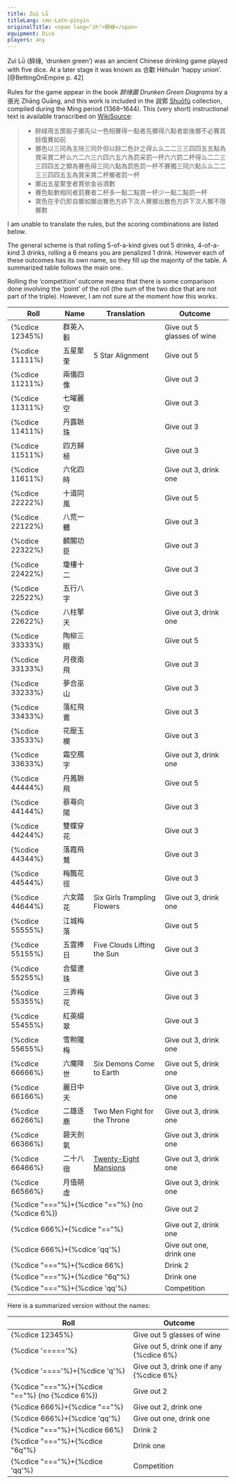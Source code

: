 ```yaml
---
title: Zuì Lǜ
titleLang: cmn-Latn-pinyin
originalTitle: <span lang="zh">醉綠</span>
equipment: Dice
players: any
---
```


<p class="lead">
<span lang="cmn-Latn-pinyin" class="noun aka">Zuì Lǜ</span> (<span lang="zh" class="aka">醉綠</span>, ‘drunken green’) was an ancient Chinese drinking game played with five dice. At a later stage it was known as <span lang="zh" class="aka">合歡</span> <span lang="cmn-Latn-pinyin" class="noun aka">Héhuān</span> ‘happy union’.[@BettingOnEmpire p. 42]
</p>

Rules for the game appear in the book <cite lang="zh">醉綠圖</cite> <cite>Drunken Green Diagrams</cite> by a <span lang="zh">張光</span> <span lang="cmn-Latn-pinyin" class="noun">Zhāng Guāng</span>, and this work is included in the <span lang="zh">說郛</span> [<span lang="cmn-Latn-pinyin" class="noun">Shuōfú</span>](http://www.chinaknowledge.de/Literature/Diverse/shuofu.html) collection, compiled during the Ming period (1368–1644). This (very short) instructional text is available transcribed on [WikiSource](https://zh.wikisource.org/wiki/%E8%AA%AC%E9%83%9B_(%E5%9B%9B%E5%BA%AB%E5%85%A8%E6%9B%B8%E6%9C%AC)/%E5%8D%B7102#%E9%86%89%E7%B7%91%E5%9C%96):

<blockquote lang="zh">
<ul>
<li>醉緑用五箇骰子擲先以一色相賽得一點者先擲得六點者㝡後擲不必賽其餘復賽如前</li>
<li>擲色以三同為主除三同外但以餘二色計之得么么二二三三四四五五點為賞采賞二杯么六二六三六四六五六為罰采罰一杯六六罰二杯得么二二三三四四五之類為賽色得三同六點為罰色罰一杯不賽獨三同六點么么二二三三四四五五為賞采賞二杯擲者罰一杯</li>
<li>擲出五星聚奎者賞依金谷酒數</li>
<li>賽色點數相同者罰賽者二杯多一點二點賞一杯少一點二點罰一杯</li>
<li>賞色在手仍即自擲如擲出賽色方許下次人賽擲出散色方許下次人擲不限擲數</li>
</ul>
</blockquote>

I am unable to translate the rules, but the scoring combinations are listed below.

The general scheme is that rolling 5-of-a-kind gives out 5 drinks, 4-of-a-kind 3 drinks, rolling a 6 means you are penalized 1 drink. However each of these outcomes has its own name, so they fill up the majority of the table. A summarized table follows the main one.

Rolling the ‘competition’ outcome means that there is some comparison done involving the ‘point’ of the roll (the sum of the two dice that are not part of the triple). However, I am not sure at the moment how this works.

<table class="table table-sm">
<thead>
<tr>
<th>Roll</th>
<th>Name</th>
<th>Translation</th>
<th>Outcome</th>
</tr>
</thead>
<tbody class="table-group-divider">
<tr>
<td>{%cdice 12345%}</td>
<td><span lang="zh">群英入轂</span></td>
<td></td>
<td>Give out 5 glasses of wine</td>
</tr>
<tr>
<td>{%cdice 11111%}</td>
<td><span lang="zh">五星聚奎</span></td>
<td>5 Star Alignment</td>
<td>Give out 5</td>
</tr>
<tr>
<td>{%cdice 11211%}</td>
<td><span lang="zh">兩儀四像</span></td>
<td></td>
<td>Give out 3</td>
</tr>
<tr>
<td>{%cdice 11311%}</td>
<td><span lang="zh">七曜麗空</span></td>
<td></td>
<td>Give out 3</td>
</tr>
<tr>
<td>{%cdice 11411%}</td>
<td><span lang="zh">丹露聮珠</span></td>
<td></td>
<td>Give out 3</td>
</tr>
<tr>
<td>{%cdice 11511%}</td>
<td><span lang="zh">四方歸極</span></td>
<td></td>
<td>Give out 3</td>
</tr>
<tr>
<td>{%cdice 11611%}</td>
<td><span lang="zh">六化四時</span></td>
<td></td>
<td>Give out 3, drink one</td>
</tr>
<tr>
<td>{%cdice 22222%}</td>
<td><span lang="zh">十道同風</span></td>
<td></td>
<td>Give out 5</td>
</tr>
<tr>
<td>{%cdice 22122%}</td>
<td><span lang="zh">八荒一體</span></td>
<td></td>
<td>Give out 3</td>
</tr>
<tr>
<td>{%cdice 22322%}</td>
<td><span lang="zh">麟閣功臣</span></td>
<td></td>
<td>Give out 3</td>
</tr>
<tr>
<td>{%cdice 22422%}</td>
<td><span lang="zh">瓊樓十二</span></td>
<td></td>
<td>Give out 3</td>
</tr>
<tr>
<td>{%cdice 22522%}</td>
<td><span lang="zh">五行八字</span></td>
<td></td>
<td>Give out 3</td>
</tr>
<tr>
<td>{%cdice 22622%}</td>
<td><span lang="zh">八柱擎天</span></td>
<td></td>
<td>Give out 3, drink one</td>
</tr>
<tr>
<td>{%cdice 33333%}</td>
<td><span lang="zh">陶柳三眼</span></td>
<td></td>
<td>Give out 5</td>
</tr>
<tr>
<td>{%cdice 33133%}</td>
<td><span lang="zh">月夜南飛</span></td>
<td></td>
<td>Give out 3</td>
</tr>
<tr>
<td>{%cdice 33233%}</td>
<td><span lang="zh">夢合巫山</span></td>
<td></td>
<td>Give out 3</td>
</tr>
<tr>
<td>{%cdice 33433%}</td>
<td><span lang="zh">落紅飛鷰</span></td>
<td></td>
<td>Give out 3</td>
</tr>
<tr>
<td>{%cdice 33533%}</td>
<td><span lang="zh">花壓玉欄</span></td>
<td></td>
<td>Give out 3</td>
</tr>
<tr>
<td>{%cdice 33633%}</td>
<td><span lang="zh">霜空鴈字</span></td>
<td></td>
<td>Give out 3, drink one</td>
</tr>
<tr>
<td>{%cdice 44444%}</td>
<td><span lang="zh">丹鳳聮飛</span></td>
<td></td>
<td>Give out 5</td>
</tr>
<tr>
<td>{%cdice 44144%}</td>
<td><span lang="zh">蔡蕚向陽</span></td>
<td></td>
<td>Give out 3</td>
</tr>
<tr>
<td>{%cdice 44244%}</td>
<td><span lang="zh">雙蝶穿花</span></td>
<td></td>
<td>Give out 3</td>
</tr>
<tr>
<td>{%cdice 44344%}</td>
<td><span lang="zh">落霞飛鶩</span></td>
<td></td>
<td>Give out 3</td>
</tr>
<tr>
<td>{%cdice 44544%}</td>
<td><span lang="zh">梅飄花徑</span></td>
<td></td>
<td>Give out 3</td>
</tr>
<tr>
<td>{%cdice 44644%}</td>
<td><span lang="zh">六女踏花</span></td>
<td>Six Girls Trampling Flowers</td>
<td>Give out 3, drink one</td>
</tr>
<tr>
<td>{%cdice 55555%}</td>
<td><span lang="zh">江城梅落</span></td>
<td></td>
<td>Give out 5</td>
</tr>
<tr>
<td>{%cdice 55155%}</td>
<td><span lang="zh">五雲捧日</span></td>
<td>Five Clouds Lifting the Sun</td>
<td>Give out 3</td>
</tr>
<tr>
<td>{%cdice 55255%}</td>
<td><span lang="zh">合璧連珠</span></td>
<td></td>
<td>Give out 3</td>
</tr>
<tr>
<td>{%cdice 55355%}</td>
<td><span lang="zh">三弄梅花</span></td>
<td></td>
<td>Give out 3</td>
</tr>
<tr>
<td>{%cdice 55455%}</td>
<td><span lang="zh">紅英綴翠</span></td>
<td></td>
<td>Give out 3</td>
</tr>
<tr>
<td>{%cdice 55655%}</td>
<td><span lang="zh">雪㸃隴梅</span></td>
<td></td>
<td>Give out 3, drink one</td>
</tr>
<tr>
<td>{%cdice 66666%}</td>
<td><span lang="zh">六魔降世</span></td>
<td>Six Demons Come to Earth</td>
<td>Give out 5, drink one</td>
</tr>
<tr>
<td>{%cdice 66166%}</td>
<td><span lang="zh">麗日中天</span></td>
<td></td>
<td>Give out 3, drink one</td>
</tr>
<tr>
<td>{%cdice 66266%}</td>
<td><span lang="zh">二雄逐鹿</span></td>
<td>Two Men Fight for the Throne</td>
<td>Give out 3, drink one</td>
</tr>
<tr>
<td>{%cdice 66366%}</td>
<td><span lang="zh">碧天劍氣</span></td>
<td></td>
<td>Give out 3, drink one</td>
</tr>
<tr>
<td>{%cdice 66466%}</td>
<td><span lang="zh">二十八宿</span></td>
<td><a href="https://en.wikipedia.org/wiki/Twenty-Eight_Mansions">Twenty-Eight Mansions</a></td>
<td>Give out 3, drink one</td>
</tr>
<tr>
<td>{%cdice 66566%}</td>
<td><span lang="zh">月值朔虛</span></td>
<td></td>
<td>Give out 3, drink one</td>
</tr>
<tr>
<td colspan="3">{%cdice "==="%}+{%cdice "=="%} (no {%cdice 6%})</td>
<td>Give out 2</td>
</tr>
<tr>
<td colspan="3">{%cdice 666%}+{%cdice "=="%}</td>
<td>Give out 2, drink one</td>
</tr>
<tr>
<td colspan="3">{%cdice 666%}+{%cdice 'qq'%}</td>
<td>Give out one, drink one</td>
</tr>
<tr>
<td colspan="3">{%cdice "==="%}+{%cdice 66%}</td>
<td>Drink 2</td>
</tr>
<tr>
<td colspan="3">{%cdice "==="%}+{%cdice "6q"%}</td>
<td>Drink one</td>
</tr>
<tr>
<td colspan="3">{%cdice "==="%}+{%cdice 'qq'%}</td>
<td>Competition</td>
</tr>
</tbody>
</table>

Here is a summarized version without the names:

<table class="table table-sm">
<thead>
<tr>
<th>Roll</th>
<th>Outcome</th>
</tr>
</thead>
<tbody class="table-group-divider">
<tr>
<td>{%cdice 12345%}</td>
<td>Give out 5 glasses of wine</td>
</tr>
<tr>
<td>{%cdice '====='%}</td>
<td>Give out 5, drink one if any {%cdice 6%}</td>
</tr>
<tr>
<td>{%cdice '===='%}+{%cdice 'q'%}</td>
<td>Give out 3, drink one if any {%cdice 6%}</td>
</tr>
<tr>
<td>{%cdice "==="%}+{%cdice "=="%} (no {%cdice 6%})</td>
<td>Give out 2</td>
</tr>
<tr>
<td>{%cdice 666%}+{%cdice "=="%}</td>
<td>Give out 2, drink one</td>
</tr>
<tr>
<td>{%cdice 666%}+{%cdice 'qq'%}</td>
<td>Give out one, drink one</td>
</tr>
<tr>
<td>{%cdice "==="%}+{%cdice 66%}</td>
<td>Drink 2</td>
</tr>
<tr>
<td>{%cdice "==="%}+{%cdice "6q"%}</td>
<td>Drink one</td>
</tr>
<tr>
<td>{%cdice "==="%}+{%cdice 'qq'%}</td>
<td>Competition</td>
</tr>
</tbody>
</table>

